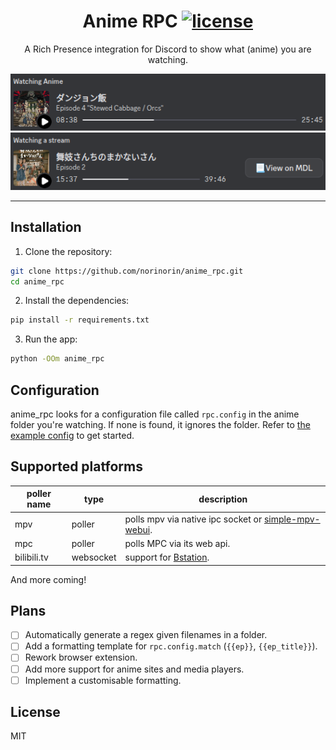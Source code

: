 <h1 align="center">
  Anime RPC
  <a href="LICENSE"><img alt="license" src="https://img.shields.io/badge/License-MIT-yellow.svg"></a>
</h1>

<p align="center">
  A Rich Presence integration for Discord to show what (anime) you are watching.
</p>

<p align="center">
  <img alt="anime rich presence" src="assets/docs/anime.png" />
  <img alt="generic stream rich presence" src="assets/docs/generic.png">
</p>

--- 

## Installation
1. Clone the repository:
```sh
git clone https://github.com/norinorin/anime_rpc.git
cd anime_rpc
```

2. Install the dependencies:
```sh
pip install -r requirements.txt
```

3. Run the app:
```sh
python -OOm anime_rpc
```

## Configuration
anime_rpc looks for a configuration file called `rpc.config` in the anime folder you're watching. If none is found, it ignores the folder. Refer to [the example config](example.rpc.config) to get started.

## Supported platforms
| poller name      | type       | description                                       |
|------------------|------------|---------------------------------------------------|
| mpv              | poller     | polls mpv via native ipc socket or [simple-mpv-webui](https://github.com/open-dynaMIX/simple-mpv-webui). |
| mpc              | poller     | polls MPC via its web api. |
| bilibili.tv      | websocket  | support for [Bstation](https://www.bilibili.tv/anime). |

And more coming!

## Plans
- [ ] Automatically generate a regex given filenames in a folder.
- [ ] Add a formatting template for `rpc.config.match` (`{{ep}}`, `{{ep_title}}`).
- [ ] Rework browser extension.
- [ ] Add more support for anime sites and media players.
- [ ] Implement a customisable formatting.

## License
MIT
